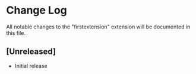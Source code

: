 # Change Log

All notable changes to the "firstextension" extension will be documented in this file.


## [Unreleased]

- Initial release
